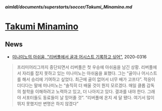 ##### aimldl/documents/superstarts/soccer/Takumi_Minamino.md

# [Takumi Minamino](https://en.wikipedia.org/wiki/Takumi_Minamino)

## News
* [미나미노의 아쉬움, "리버풀에서 골과 어시스트 기록하고 싶어"](https://sports.v.daum.net/v/20200316083958703), 2020-0316
> 프리미어리그까지 중단되면서 리버풀은 첫 우승에 아쉬움을 남긴 상황. 리버풀에서 자리를 잡지 못하고 있는 미나미노는 아쉬움을 표했다. 그는 “골이나 어시스트를 해서 승리에 기여하고 싶었다. 최근에 골이 없어서 너무 배가 고프다”. 적응이 더디다는 말에 미나미노는 “솔직히 더 배울 것이 뭔지 모르겠다. 매일 클롭 감독의 철학을 이해하려고 노력하고 있고, 더 나아지고 있다. 결과를 내야 한다. 그래야 서포터들도 동료들이 날 믿어줄 것”. 
“리버풀에 온지 세 달 됐다. 여기서 많이 뛰지 못했지만 변명은 하지 않겠다”
